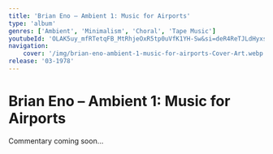```yaml
---
title: 'Brian Eno – Ambient 1: Music for Airports'
type: 'album'
genres: ['Ambient', 'Minimalism', 'Choral', 'Tape Music']
youtubeId: 'OLAK5uy_mfRTetqFB_MtRhjeOxR5tp0uVfK1YH-Sw&si=deR4ReTJLdHyxsg8'
navigation:
    cover: '/img/brian-eno-ambient-1-music-for-airports-Cover-Art.webp'
release: '03-1978'
---
```

<music-genre-list :genres="genres"></music-genre-list>

# Brian Eno – Ambient 1: Music for Airports
Commentary coming soon…






